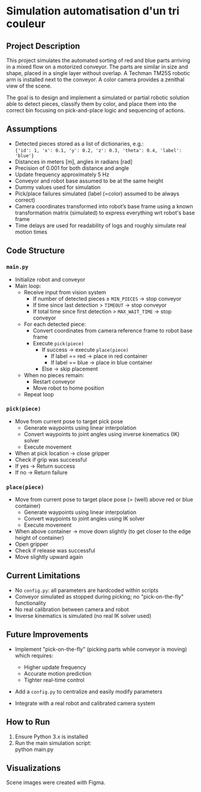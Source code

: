 # Simulation automatisation d'un tri couleur
## Project Description

This project simulates the automated sorting of red and blue parts arriving in a mixed flow on a motorized conveyor. The parts are similar in size and shape, placed in a single layer without overlap. A Techman TM25S robotic arm is installed next to the conveyor. A color camera provides a zenithal view of the scene.

The goal is to design and implement a simulated or partial robotic solution able to detect pieces, classify them by color, and place them into the correct bin focusing on pick-and-place logic and sequencing of actions.

## Assumptions

- Detected pieces stored as a list of dictionaries, e.g.:  
  `{'id': 1, 'x': 0.1, 'y': 0.2, 'z': 0.3, 'theta': 0.4, 'label': 'blue'}`  
- Distances in meters [m], angles in radians [rad]  
- Precision of 0.001 for both distance and angle  
- Update frequency approximately 5 Hz  
- Conveyor and robot base assumed to be at the same height  
- Dummy values used for simulation
- Pick/place failures simulated (label (=color) assumed to be always correct)
- Camera coordinates transformed into robot’s base frame using a known transformation matrix (simulated) to express everything wrt robot's base frame
- Time delays are used for readability of logs and roughly simulate real motion times

## Code Structure

### `main.py`

- Initialize robot and conveyor  
- Main loop:  
  - Receive input from vision system  
    - If number of detected pieces ≥ `MIN_PIECES` → stop conveyor  
    - If time since last detection > `TIMEOUT` → stop conveyor  
    - If total time since first detection > `MAX_WAIT_TIME` → stop conveyor  
  - For each detected piece:  
    - Convert coordinates from camera reference frame to robot base frame  
    - Execute `pick(piece)`  
      - If success → execute `place(piece)`  
        - If label == red → place in red container  
        - If label == blue → place in blue container  
      - Else → skip placement  
  - When no pieces remain:  
    - Restart conveyor  
    - Move robot to home position  
  - Repeat loop  

### `pick(piece)`

- Move from current pose to target pick pose  
  - Generate waypoints using linear interpolation  
  - Convert waypoints to joint angles using inverse kinematics (IK) solver  
  - Execute movement  
- When at pick location → close gripper  
- Check if grip was successful  
 - If yes → Return success
 - If no → Return failure
 
### `place(piece)`

- Move from current pose to target place pose (= (well) above red or blue container)  
  - Generate waypoints using linear interpolation  
  - Convert waypoints to joint angles using IK solver  
  - Execute movement  
- When above container → move down slightly (to get closer to the edge height of container)
- Open gripper  
- Check if release was successful  
- Move slightly upward again

## Current Limitations

- No `config.py`: all parameters are hardcoded within scripts  
- Conveyor simulated as stopped during picking; no "pick-on-the-fly" functionality  
- No real calibration between camera and robot  
- Inverse kinematics is simulated (no real IK solver used)  

## Future Improvements

- Implement "pick-on-the-fly" (picking parts while conveyor is moving) which requires:  
  - Higher update frequency 
  - Accurate motion prediction  
  - Tighter real-time control  

- Add a `config.py` to centralize and easily modify parameters  
- Integrate with a real robot and calibrated camera system  

## How to Run

1. Ensure Python 3.x is installed  
2. Run the main simulation script:  
   python main.py

## Visualizations

Scene images were created with Figma.


